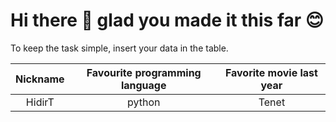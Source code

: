 # Hi there 👋 glad you made it this far 😊

To keep the task simple, insert your data in the table.

Nickname | Favourite programming language | Favorite movie last year
:--:|:--:|:--:
HidirT | python | Tenet
